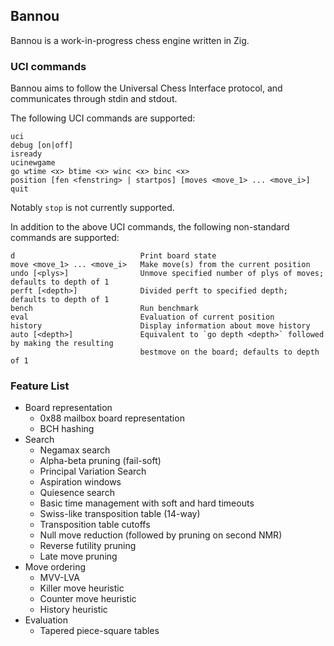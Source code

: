 ## Bannou

Bannou is a work-in-progress chess engine written in Zig.

### UCI commands

Bannou aims to follow the Universal Chess Interface protocol, and communicates through stdin and stdout.

The following UCI commands are supported:

```
uci
debug [on|off]
isready
ucinewgame
go wtime <x> btime <x> winc <x> binc <x>
position [fen <fenstring> | startpos] [moves <move_1> ... <move_i>]
quit
```

Notably `stop` is not currently supported.

In addition to the above UCI commands, the following non-standard commands are supported:

```
d                            Print board state
move <move_1> ... <move_i>   Make move(s) from the current position
undo [<plys>]                Unmove specified number of plys of moves; defaults to depth of 1
perft [<depth>]              Divided perft to specified depth; defaults to depth of 1
bench                        Run benchmark
eval                         Evaluation of current position
history                      Display information about move history
auto [<depth>]               Equivalent to `go depth <depth>` followed by making the resulting
                             bestmove on the board; defaults to depth of 1
```

### Feature List

* Board representation
  * 0x88 mailbox board representation
  * BCH hashing
* Search
  * Negamax search
  * Alpha-beta pruning (fail-soft)
  * Principal Variation Search
  * Aspiration windows
  * Quiesence search
  * Basic time management with soft and hard timeouts
  * Swiss-like transposition table (14-way)
  * Transposition table cutoffs
  * Null move reduction (followed by pruning on second NMR)
  * Reverse futility pruning
  * Late move pruning
* Move ordering
  * MVV-LVA
  * Killer move heuristic
  * Counter move heuristic
  * History heuristic
* Evaluation
  * Tapered piece-square tables
